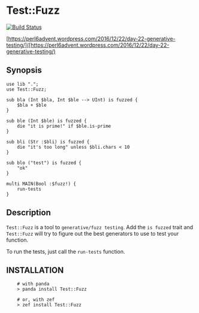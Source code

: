 # Test::Fuzz
[![Build Status](https://travis-ci.org/FCO/Test-Fuzz.svg?branch=master)](https://travis-ci.org/FCO/Test-Fuzz)

[https://perl6advent.wordpress.com/2016/12/22/day-22-generative-testing/]([https://perl6advent.wordpress.com/2016/12/22/day-22-generative-testing/)

## Synopsis
```perl6
use lib ".";
use Test::Fuzz;

sub bla (Int $bla, Int $ble --> UInt) is fuzzed {
	$bla + $ble
}

sub ble (Int $ble) is fuzzed {
	die "it is prime!" if $ble.is-prime
}

sub bli (Str :$bli) is fuzzed {
	die "it's too long" unless $bli.chars < 10
}

sub blo ("test") is fuzzed {
	"ok"
}

multi MAIN(Bool :$fuzz!) {
	run-tests
}
```

## Description
`Test::Fuzz` is a tool to `generative/fuzz testing`.
Add the `is fuzzed` trait and `Test::Fuzz` will try to figure out the best generators to use to test your function.

To run the tests, just call the `run-tests` function.

## INSTALLATION

```
    # with panda
    > panda install Test::Fuzz

    # or, with zef
    > zef install Test::Fuzz
```